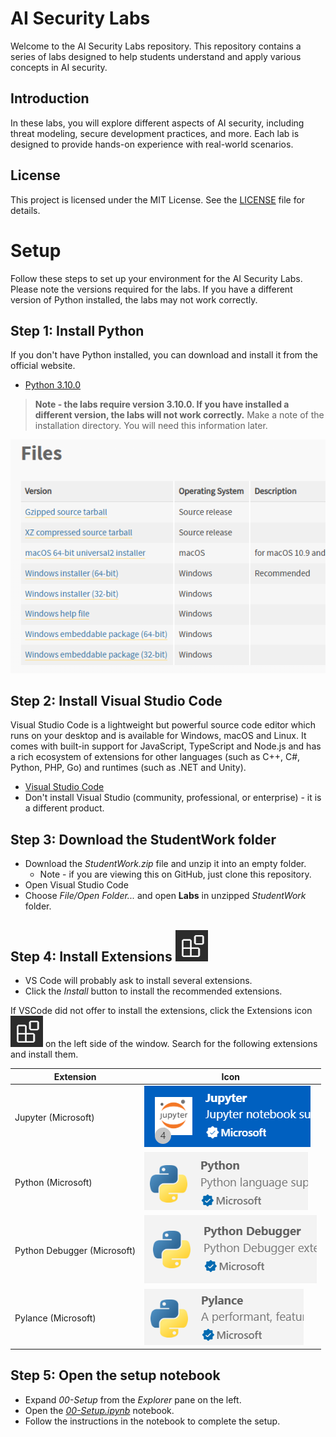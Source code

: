 # AI Security Labs

Welcome to the AI Security Labs repository. This repository contains a series of labs designed to help students understand and apply various concepts in AI security.


## Introduction

In these labs, you will explore different aspects of AI security, including threat modeling, secure development practices, and more. Each lab is designed to provide hands-on experience with real-world scenarios.


## License

This project is licensed under the MIT License. See the [LICENSE](LICENSE) file for details.


# Setup
Follow these steps to set up your environment for the AI Security Labs.  Please note the versions required for the labs.  If you have a different version of Python installed, the labs may not work correctly.

## Step 1: Install Python
If you don't have Python installed, you can download and install it from the official website.
- [Python 3.10.0](https://www.python.org/downloads/release/python-3100/)

> **Note - the labs require version 3.10.0.  If you have installed a different version, the labs will not work correctly.** Make a note of the installation directory.  You will need this information later.

![](Images/pythoninstall.png)



## Step 2: Install Visual Studio Code
Visual Studio Code is a lightweight but powerful source code editor which runs on your desktop and is available for Windows, macOS and Linux. It comes with built-in support for JavaScript, TypeScript and Node.js and has a rich ecosystem of extensions for other languages (such as C++, C#, Python, PHP, Go) and runtimes (such as .NET and Unity).
- [Visual Studio Code](https://code.visualstudio.com/)
- Don't install Visual Studio (community, professional, or enterprise) - it is a different product.

## Step 3: Download the StudentWork folder
- Download the *StudentWork.zip* file and unzip it into an empty folder.
    - Note - if you are viewing this on GitHub, just clone this repository.
- Open Visual Studio Code 
- Choose *File/Open Folder...* and open **Labs** in unzipped *StudentWork* folder. 

## Step 4: Install Extensions ![extensions](Images/extensions.png)
- VS Code will probably ask to install several extensions.
- Click the *Install* button to install the recommended extensions.

If VSCode did not offer to install the extensions, click the Extensions icon ![extensions](Images/extensions.png) on the left side of the window.  Search for the following extensions and install them.

| Extension | Icon |
|--------------------------|--------------------------|
|Jupyter  (Microsoft) | ![](Images/jupyter.png) |
|Python (Microsoft) | ![](Images/python.png) |
|Python Debugger (Microsoft) | ![](Images/pythondebugger.png) |
|Pylance (Microsoft) | ![](Images/pylance.png) |

## Step 5: Open the setup notebook
- Expand *00-Setup* from the *Explorer* pane on the left.
- Open the *[00-Setup.ipynb](00-Setup/00-Setup.ipynb)* notebook.
- Follow the instructions in the notebook to complete the setup.